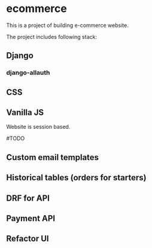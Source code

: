 # ecommerce

This is a project of building e-commerce website.

The project includes following stack:
## Django
### django-allauth
## CSS
## Vanilla JS

Website is session based.

#TODO

## Custom email templates
## Historical tables (orders for starters)
## DRF for API
## Payment API
## Refactor UI